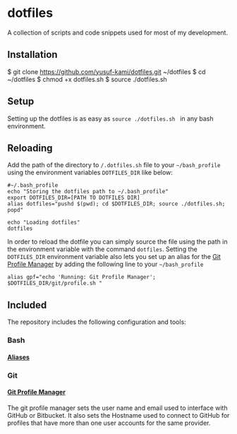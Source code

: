 # dotfiles
A collection of scripts and code snippets used for most of my development.

## Installation
$ git clone https://github.com/yusuf-kami/dotfiles.git ~/dotfiles
$ cd ~/dotfiles
$ chmod +x dotfiles.sh
$ source ./dotfiles.sh 

## Setup
Setting up the dotfiles is as easy as `source ./dotfiles.sh ` in any bash environment. 

## Reloading
Add the path of the directory to `/.dotfiles.sh` file to your `~/bash_profile` using the environment variables `DOTFILES_DIR` like below:
```
#~/.bash_profile
echo "Storing the dotfiles path to ~/.bash_profile"
export DOTFILES_DIR=[PATH TO DOTFILES DIR]
alias dotfiles="pushd $(pwd); cd $DOTFILES_DIR; source ./dotfiles.sh; popd"

echo "Loading dotfiles"
dotfiles
```
In order to reload the dotfile you can simply source the file using the path in the environment variable with the command `dotfiles`.
Setting the `DOTFILES_DIR` environment variable also lets you set up an alias for the [Git Profile Manager](https://github.com/yusuf-kami/dotfiles/blob/master/git/profile.sh) by adding the following line to your `~/bash_profile`
```
alias gpf="echo 'Running: Git Profile Manager'; $DOTFILES_DIR/git/profile.sh "

```


## Included
The repository includes the following configuration and tools:
### Bash
#### [Aliases](https://github.com/yusuf-kami/dotfiles/blob/master/bash/aliases.sh)

### Git
#### [Git Profile Manager](https://github.com/yusuf-kami/dotfiles/blob/master/git/profile.sh)
The git profile manager sets the user name and email used to interface with GitHub or Bitbucket. It also sets the Hostname used to connect to GitHub for profiles that have more than one user accounts for the same provider.

